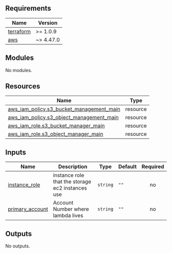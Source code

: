 <!-- BEGIN_TF_DOCS -->
## Requirements

| Name | Version |
|------|---------|
| <a name="requirement_terraform"></a> [terraform](#requirement\_terraform) | >= 1.0.9 |
| <a name="requirement_aws"></a> [aws](#requirement\_aws) | ~> 4.47.0 |

## Modules

No modules.

## Resources

| Name | Type |
|------|------|
| [aws_iam_policy.s3_bucket_management_main](https://registry.terraform.io/providers/hashicorp/aws/latest/docs/resources/iam_policy) | resource |
| [aws_iam_policy.s3_object_management_main](https://registry.terraform.io/providers/hashicorp/aws/latest/docs/resources/iam_policy) | resource |
| [aws_iam_role.s3_bucket_manager_main](https://registry.terraform.io/providers/hashicorp/aws/latest/docs/resources/iam_role) | resource |
| [aws_iam_role.s3_object_manager_main](https://registry.terraform.io/providers/hashicorp/aws/latest/docs/resources/iam_role) | resource |

## Inputs

| Name | Description | Type | Default | Required |
|------|-------------|------|---------|:--------:|
| <a name="input_instance_role"></a> [instance\_role](#input\_instance\_role) | instance role that the storage ec2 instances use | `string` | `""` | no |
| <a name="input_primary_account"></a> [primary\_account](#input\_primary\_account) | Account Number where lambda lives | `string` | `""` | no |

## Outputs

No outputs.
<!-- END_TF_DOCS -->